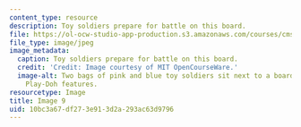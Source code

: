 ```yaml
---
content_type: resource
description: Toy soldiers prepare for battle on this board.
file: https://ol-ocw-studio-app-production.s3.amazonaws.com/courses/cms-608-game-design-spring-2008/10bc3a67df273e913d2a293ac63d9796_09.jpg
file_type: image/jpeg
image_metadata:
  caption: Toy soldiers prepare for battle on this board.
  credit: 'Credit: Image courtesy of MIT OpenCourseWare.'
  image-alt: Two bags of pink and blue toy soldiers sit next to a board with pink
    Play-Doh features.
resourcetype: Image
title: Image 9
uid: 10bc3a67-df27-3e91-3d2a-293ac63d9796
---
```

